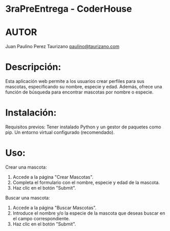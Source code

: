 # 3raPreEntrega - CoderHouse
# AUTOR
Juan Paulino Perez Taurizano
paulino@taurizano.com 

# Descripción:

Esta aplicación web permite a los usuarios crear perfiles para sus mascotas, especificando su nombre, especie y edad. Además, ofrece una función de búsqueda para encontrar mascotas por nombre o especie.

# Instalación:
Requisitos previos:
Tener instalado Python y un gestor de paquetes como pip.
Un entorno virtual configurado (recomendado).

# Uso:

Crear una mascota:
1. Accede a la página "Crear Mascotas".
2. Completa el formulario con el nombre, especie y edad de la mascota.
3. Haz clic en el botón "Submit".

Buscar una mascota:
1. Accede a la página "Buscar Mascotas".
2. Introduce el nombre y/o la especie de la mascota que deseas buscar en el campo correspondiente.
3. Haz clic en el botón "Submit".